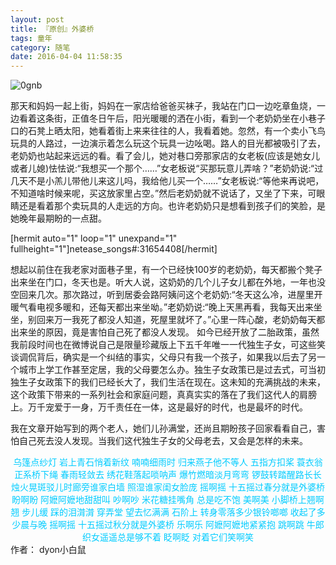 ```yaml
---
layout: post
title: 『原创』外婆桥
tags: 童年
category: 随笔
date: 2016-04-04 11:58:35
---
```


![0gnb](http://www.tinymood.com/wp-content/uploads/2016/04/2016040403592920.jpg)

那天和妈妈一起上街，妈妈在一家店给爸爸买袜子，我站在门口一边吃章鱼烧，一边看着这条街，正值冬日午后，阳光暖暖的洒在小街，看到一个老奶奶坐在小巷子口的石凳上晒太阳，她看着街上来来往往的人，我看着她。忽然，有一个卖小飞鸟玩具的人路过，一边演示着怎么玩这个玩具一边吆喝。路人的目光都被吸引了去，老奶奶也站起来远远的看。看了会儿，她对巷口旁那家店的女老板(应该是她女儿或者儿媳)怯怯说:“我想买一个那个……”女老板说“买那玩意儿弄啥？”老奶奶说:“过几天不是小羔儿带他儿来这儿吗，我给他儿买一个……”女老板说:“等他来再说吧，不知道啥时候来呢，买这放家里占空。”然后老奶奶就不说话了，又坐了下来，可眼睛还是看着那个卖玩具的人走远的方向。也许老奶奶只是想看到孩子们的笑脸，是她晚年最期盼的一点甜。

[hermit auto="1" loop="1" unexpand="1" fullheight="1"]netease_songs#:31654408[/hermit]

想起以前住在我老家对面巷子里，有一个已经快100岁的老奶奶，每天都搬个凳子出来坐在门口，冬天也是。听大人说，这奶奶的几个儿子女儿都在外地，一年也没空回来几次。那次路过，听到居委会路阿姨问这个老奶奶:“冬天这么冷，进屋里开暖气看电视多暖和，还每天都出来坐呦。”老奶奶说:“晚上天黑再看，我每天出来坐坐，别回来万一我死了都没人知道，死屋里就坏了。”心里一阵心酸，老奶奶每天都出来坐的原因，竟是害怕自己死了都没人发现。
如今已经开放了二胎政策，虽然我前段时间也在微博说自己是限量珍藏版上下五千年唯一一代独生子女，可这些笑谈调侃背后，确实是一个纠结的事实，父母只有我一个孩子，如果我以后去了另一个城市上学工作甚至定居，我的父母要怎么办。独生子女政策已是过去式，可当初独生子女政策下的我们已经长大了，我们生活在现在。这未知的充满挑战的未来，这个政策下带来的一系列社会和家庭问题，真真实实的落在了我们这代人的肩膀上。万千宠爱于一身，万千责任在一体，这是最好的时代，也是最坏的时代。

我在文章开始写到的两个老人，她们儿孙满堂，还尚且期盼孩子回家看看自己，害怕自己死去没人发现。当我们这代独生子女的父母老去，又会是怎样的未来。

<center><span style="color: #00ccff;">乌篷点纱灯 岩上青石悄着新纹</span>
<span style="color: #00ccff;"> 喃喃细雨时 归来燕子他不等人</span>
<span style="color: #00ccff;"> 五指方扣桨 蓑衣翁正系桥下绳</span>
<span style="color: #00ccff;"> 春雨轻敛去 绣花鞋落起唢呐声</span>
<span style="color: #00ccff;"> 爆竹燃暗淡月弯弯</span>
<span style="color: #00ccff;"> 锣鼓转踏醒路长长</span>
<span style="color: #00ccff;"> 烛火晃斑驳儿时廊旁谁家白墙</span>
<span style="color: #00ccff;"> 照湿谁家闺女脸庞</span>
<span style="color: #00ccff;"> 摇啊摇 十五摇过春分就是外婆桥</span>
<span style="color: #00ccff;"> 盼啊盼 阿嬷阿嬷地甜甜叫</span>
<span style="color: #00ccff;"> 吵啊吵 米花糖挂嘴角 总是吃不饱</span>
<span style="color: #00ccff;"> 美啊美 小脚桥上翘啊翘</span>
<span style="color: #00ccff;"> 步儿缓 踩的泪潸潸</span>
<span style="color: #00ccff;"> 穿弄堂 望去忆满满</span>
<span style="color: #00ccff;"> 石阶上 转身零落多少银铃啷啷</span>
<span style="color: #00ccff;"> 收起了多少晨与晚</span>
<span style="color: #00ccff;"> 摇啊摇 十五摇过秋分就是外婆桥</span>
<span style="color: #00ccff;"> 乐啊乐 阿嬷阿嬷地紧紧抱</span>
<span style="color: #00ccff;"> 跳啊跳 牛郎织女遥遥总是够不着</span>
<span style="color: #00ccff;"> 眨啊眨 对着它们笑啊笑</span></center>作者： dyon小白鼠